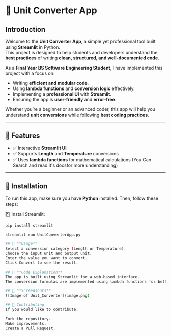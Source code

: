 # 📌 Unit Converter App

## **Introduction**
Welcome to the **Unit Converter App**, a simple yet professional tool built using **Streamlit** in Python.  
This project is designed to help students and developers understand the **best practices** of writing **clean, structured, and well-documented code**.  

As a **Final Year BS Software Engineering Student**, I have implemented this project with a focus on:
- Writing **efficient and modular code**.
- Using **lambda functions** and **conversion logic** effectively.
- Implementing a **professional UI** with **Streamlit**.
- Ensuring the app is **user-friendly** and **error-free**.

Whether you’re a beginner or an advanced coder, this app will help you understand **unit conversions** while following **best coding practices**.  

---

## 🔹 **Features**
- ✅ Interactive **Streamlit UI**
- ✅ Supports **Length** and **Temperature** conversions
- ✅ Uses **lambda functions** for mathematical calculations (You Can Search and read it's docsfor more understanding) 

---

## 🔹 **Installation**
To run this app, make sure you have **Python** installed. Then, follow these steps:

1️⃣ Install Streamlit:
```sh
pip install streamlit

streamlit run UnitConverterApp.py

## 🔹 **Usage**
Select a conversion category (Length or Temperature).
Choose the input unit and output unit.
Enter the value you want to convert.
Click Convert to see the result.

## 🔹 **Code Explanation**
The app is built using Streamlit for a web-based interface.
The conversion formulas are implemented using lambda functions for better efficiency.

## 🔹 **Screenshots**
![Image of Unit_Converter](image.png)

## 🔹 Contributing
If you would like to contribute:

Fork the repository.
Make improvements.
Create a Pull Request.
